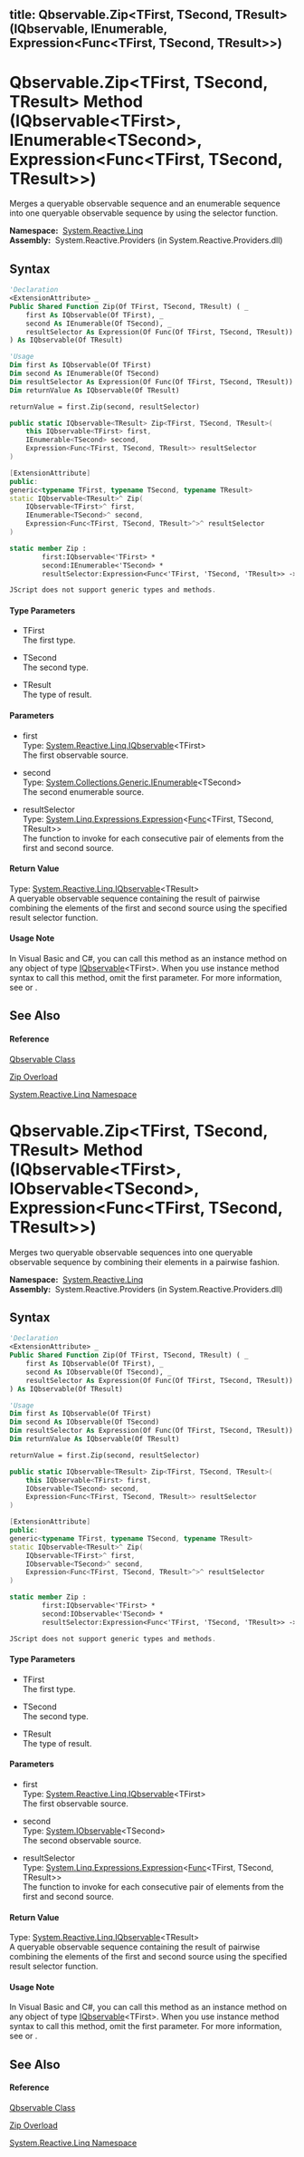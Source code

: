 title: Qbservable.Zip<TFirst, TSecond, TResult>(IQbservable<TFirst>, IEnumerable<TSecond>, Expression<Func<TFirst, TSecond, TResult>>)
---
# Qbservable.Zip\<TFirst, TSecond, TResult\> Method (IQbservable\<TFirst\>, IEnumerable\<TSecond\>, Expression\<Func\<TFirst, TSecond, TResult\>\>)

Merges a queryable observable sequence and an enumerable sequence into one queryable observable sequence by using the selector function.

**Namespace:**  [System.Reactive.Linq](System.Reactive.Linq/System.Reactive.Linq)  
**Assembly:**  System.Reactive.Providers (in System.Reactive.Providers.dll)

## Syntax

```vb
'Declaration
<ExtensionAttribute> _
Public Shared Function Zip(Of TFirst, TSecond, TResult) ( _
    first As IQbservable(Of TFirst), _
    second As IEnumerable(Of TSecond), _
    resultSelector As Expression(Of Func(Of TFirst, TSecond, TResult)) _
) As IQbservable(Of TResult)
```

```vb
'Usage
Dim first As IQbservable(Of TFirst)
Dim second As IEnumerable(Of TSecond)
Dim resultSelector As Expression(Of Func(Of TFirst, TSecond, TResult))
Dim returnValue As IQbservable(Of TResult)

returnValue = first.Zip(second, resultSelector)
```

```csharp
public static IQbservable<TResult> Zip<TFirst, TSecond, TResult>(
    this IQbservable<TFirst> first,
    IEnumerable<TSecond> second,
    Expression<Func<TFirst, TSecond, TResult>> resultSelector
)
```

```c++
[ExtensionAttribute]
public:
generic<typename TFirst, typename TSecond, typename TResult>
static IQbservable<TResult>^ Zip(
    IQbservable<TFirst>^ first, 
    IEnumerable<TSecond>^ second, 
    Expression<Func<TFirst, TSecond, TResult>^>^ resultSelector
)
```

```fsharp
static member Zip : 
        first:IQbservable<'TFirst> * 
        second:IEnumerable<'TSecond> * 
        resultSelector:Expression<Func<'TFirst, 'TSecond, 'TResult>> -> IQbservable<'TResult> 
```

```javascript
JScript does not support generic types and methods.
```

#### Type Parameters

- TFirst  
  The first type.

- TSecond  
  The second type.

- TResult  
  The type of result.

#### Parameters

- first  
  Type: [System.Reactive.Linq.IQbservable](IQbservable/IQbservable(TSource))\<TFirst\>  
  The first observable source.

- second  
  Type: [System.Collections.Generic.IEnumerable](https://msdn.microsoft.com/en-us/library/9eekhta0)\<TSecond\>  
  The second enumerable source.

- resultSelector  
  Type: [System.Linq.Expressions.Expression](https://msdn.microsoft.com/en-us/library/Bb335710)\<[Func](https://msdn.microsoft.com/en-us/library/Bb534647)\<TFirst, TSecond, TResult\>\>  
  The function to invoke for each consecutive pair of elements from the first and second source.

#### Return Value

Type: [System.Reactive.Linq.IQbservable](IQbservable/IQbservable(TSource))\<TResult\>  
A queryable observable sequence containing the result of pairwise combining the elements of the first and second source using the specified result selector function.

#### Usage Note

In Visual Basic and C\#, you can call this method as an instance method on any object of type [IQbservable](IQbservable/IQbservable(TSource))\<TFirst\>. When you use instance method syntax to call this method, omit the first parameter. For more information, see [](https://msdn.microsoft.com/en-us/library/Bb384936) or [](https://msdn.microsoft.com/en-us/library/Bb383977).

## See Also

#### Reference

[Qbservable Class](Qbservable/Qbservable)

[Zip Overload](Zip/Qbservable.Zip)

[System.Reactive.Linq Namespace](System.Reactive.Linq/System.Reactive.Linq)

# Qbservable.Zip\<TFirst, TSecond, TResult\> Method (IQbservable\<TFirst\>, IObservable\<TSecond\>, Expression\<Func\<TFirst, TSecond, TResult\>\>)

Merges two queryable observable sequences into one queryable observable sequence by combining their elements in a pairwise fashion.

**Namespace:**  [System.Reactive.Linq](System.Reactive.Linq/System.Reactive.Linq)  
**Assembly:**  System.Reactive.Providers (in System.Reactive.Providers.dll)

## Syntax

```vb
'Declaration
<ExtensionAttribute> _
Public Shared Function Zip(Of TFirst, TSecond, TResult) ( _
    first As IQbservable(Of TFirst), _
    second As IObservable(Of TSecond), _
    resultSelector As Expression(Of Func(Of TFirst, TSecond, TResult)) _
) As IQbservable(Of TResult)
```

```vb
'Usage
Dim first As IQbservable(Of TFirst)
Dim second As IObservable(Of TSecond)
Dim resultSelector As Expression(Of Func(Of TFirst, TSecond, TResult))
Dim returnValue As IQbservable(Of TResult)

returnValue = first.Zip(second, resultSelector)
```

```csharp
public static IQbservable<TResult> Zip<TFirst, TSecond, TResult>(
    this IQbservable<TFirst> first,
    IObservable<TSecond> second,
    Expression<Func<TFirst, TSecond, TResult>> resultSelector
)
```

```c++
[ExtensionAttribute]
public:
generic<typename TFirst, typename TSecond, typename TResult>
static IQbservable<TResult>^ Zip(
    IQbservable<TFirst>^ first, 
    IObservable<TSecond>^ second, 
    Expression<Func<TFirst, TSecond, TResult>^>^ resultSelector
)
```

```fsharp
static member Zip : 
        first:IQbservable<'TFirst> * 
        second:IObservable<'TSecond> * 
        resultSelector:Expression<Func<'TFirst, 'TSecond, 'TResult>> -> IQbservable<'TResult> 
```

```javascript
JScript does not support generic types and methods.
```

#### Type Parameters

- TFirst  
  The first type.

- TSecond  
  The second type.

- TResult  
  The type of result.

#### Parameters

- first  
  Type: [System.Reactive.Linq.IQbservable](IQbservable/IQbservable(TSource))\<TFirst\>  
  The first observable source.

- second  
  Type: [System.IObservable](https://msdn.microsoft.com/en-us/library/Dd990377)\<TSecond\>  
  The second observable source.

- resultSelector  
  Type: [System.Linq.Expressions.Expression](https://msdn.microsoft.com/en-us/library/Bb335710)\<[Func](https://msdn.microsoft.com/en-us/library/Bb534647)\<TFirst, TSecond, TResult\>\>  
  The function to invoke for each consecutive pair of elements from the first and second source.

#### Return Value

Type: [System.Reactive.Linq.IQbservable](IQbservable/IQbservable(TSource))\<TResult\>  
A queryable observable sequence containing the result of pairwise combining the elements of the first and second source using the specified result selector function.

#### Usage Note

In Visual Basic and C\#, you can call this method as an instance method on any object of type [IQbservable](IQbservable/IQbservable(TSource))\<TFirst\>. When you use instance method syntax to call this method, omit the first parameter. For more information, see [](https://msdn.microsoft.com/en-us/library/Bb384936) or [](https://msdn.microsoft.com/en-us/library/Bb383977).

## See Also

#### Reference

[Qbservable Class](Qbservable/Qbservable)

[Zip Overload](Zip/Qbservable.Zip)

[System.Reactive.Linq Namespace](System.Reactive.Linq/System.Reactive.Linq)
